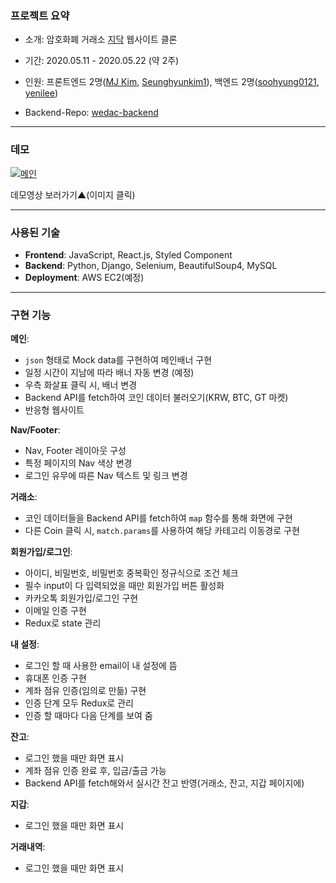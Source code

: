 ### 프로젝트 요약

- 소개: 암호화폐 거래소 [지닥](https://www.gdac.com/) 웹사이트 클론

- 기간: 2020.05.11 - 2020.05.22 (약 2주)

- 인원: 프론트엔드 2명([MJ Kim](https://github.com/howdy-mj), [Seunghyunkim1](https://github.com/Seunghyunkim1)), 백엔드 2명([soohyung0121](https://github.com/soohyung0121), [yenilee](https://github.com/yenilee))

- Backend-Repo: [wedac-backend](https://github.com/wecode-bootcamp-korea/wedac-backend)

---

### 데모

[![메인](https://img1.daumcdn.net/thumb/R1280x0/?scode=mtistory2&fname=https%3A%2F%2Fk.kakaocdn.net%2Fdn%2FdZVv7S%2FbtqEng4H4Us%2FiOE4NXVkaLj7dpGY5Yod91%2Fimg.png)](https://youtu.be/LdF1LG_R4Uo)

데모영상 보러가기▲(이미지 클릭)

---

### 사용된 기술

- **Frontend**: JavaScript, React.js, Styled Component
- **Backend**: Python, Django, Selenium, BeautifulSoup4, MySQL
- **Deployment**: AWS EC2(예정)

---

### 구현 기능

**메인**:

- `json` 형태로 Mock data를 구현하여 메인배너 구현
- 일정 시간이 지남에 따라 배너 자동 변경 (예정)
- 우측 화살표 클릭 시, 배너 변경
- Backend API를 fetch하여 코인 데이터 불러오기(KRW, BTC, GT 마켓)
- 반응형 웹사이트

**Nav/Footer**:

- Nav, Footer 레이아웃 구성
- 특정 페이지의 Nav 색상 변경
- 로그인 유무에 따른 Nav 텍스트 및 링크 변경

**거래소**:

- 코인 데이터들을 Backend API를 fetch하여 `map` 함수를 통해 화면에 구현
- 다른 Coin 클릭 시, `match.params`를 사용하여 해당 카테고리 이동경로 구현

**회원가입/로그인**:

- 아이디, 비밀번호, 비밀번호 중복확인 정규식으로 조건 체크
- 필수 input이 다 입력되었을 때만 회원가입 버튼 활성화
- 카카오톡 회원가입/로그인 구현
- 이메일 인증 구현
- Redux로 state 관리

**내 설정**:

- 로그인 할 때 사용한 email이 내 설정에 뜸
- 휴대폰 인증 구현
- 계좌 점유 인증(임의로 만듦) 구현
- 인증 단계 모두 Redux로 관리
- 인증 할 때마다 다음 단계를 보여 줌

**잔고**:

- 로그인 했을 때만 화면 표시
- 계좌 점유 인증 완료 후, 입금/출금 가능
- Backend API를 fetch해와서 실시간 잔고 반영(거래소, 잔고, 지갑 페이지에)

**지갑**:

- 로그인 했을 때만 화면 표시

**거래내역**:

- 로그인 했을 때만 화면 표시
